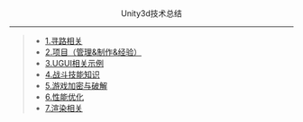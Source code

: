 <div align='center'>Unity3d技术总结</div>

---
>- [1.寻路相关](https://github.com/YYYWJ01/Unity3d_technical-summary/tree/main/1.Pathfinding)
>- [2.项目（管理&制作&经验）](https://github.com/YYYWJ01/Unity3d_technical-summary/tree/main/2.ProjectManagement)
>- [3.UGUI相关示例](https://github.com/YYYWJ01/Unity3d_technical-summary/tree/main/3.UGUIModule)
>- [4.战斗技能知识](https://github.com/YYYWJ01/Unity3d_technical-summary/tree/main/4.BattleSkillModule)
>- [5.游戏加密与破解](https://github.com/YYYWJ01/Unity3d_technical-summary/tree/main/5.GameEncryption)
>- [6.性能优化](https://github.com/YYYWJ01/Unity3d_technical-summary/tree/main/6.PerformanceOptimization)
>- [7.渲染相关](https://github.com/YYYWJ01/Unity3d_technical-summary/tree/main/7.RenderModule)